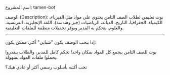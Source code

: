 

اسم المشروع:
tamen-bot

الوصف (Description):
بوت تعليمي لطلاب الصف الثامن يحتوي على مواد مثل الفيزياء، الكيمياء، الجغرافيا، التاريخ، الديانة، الرياضيات (جبر وهندسة)، اللغة الإنجليزية، الفرنسية، والعلوم. يتحكم به المدير ويوفر تحميلات منظمة للملفات التعليمية.


---

إذا بتحب الوصف يكون "شبابي" أكثر، ممكن يكون:

بوت للصف الثامن بيجمع كل المواد بمكان واحد! تحكم كامل للمدير، والطلاب بيقدروا يحملوا ملفات المواد بسهولة.

تحب أكتبه بأسلوب رسمي أكتر أو عادي هيك؟

